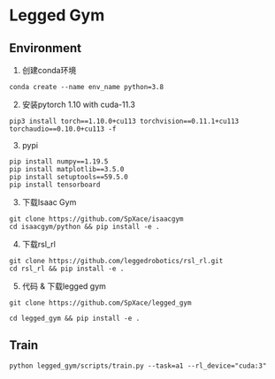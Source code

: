 # Legged Gym

## Environment
1. 创建conda环境

```shell
conda create --name env_name python=3.8
```

2. 安装pytorch 1.10 with cuda-11.3

```shell
pip3 install torch==1.10.0+cu113 torchvision==0.11.1+cu113 torchaudio==0.10.0+cu113 -f
```
3. pypi

```shell
pip install numpy==1.19.5
pip install matplotlib==3.5.0
pip install setuptools==59.5.0
pip install tensorboard
```

3. 下载Isaac Gym

```shell
git clone https://github.com/SpXace/isaacgym
cd isaacgym/python && pip install -e .
```

4. 下载rsl_rl

```shell
git clone https://github.com/leggedrobotics/rsl_rl.git
cd rsl_rl && pip install -e .
```

5. 代码 & 下载legged gym

```shell
git clone https://github.com/SpXace/legged_gym

cd legged_gym && pip install -e .
```

## Train
```shell
python legged_gym/scripts/train.py --task=a1 --rl_device="cuda:3"
```


